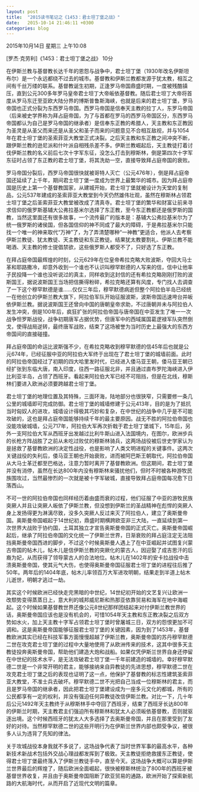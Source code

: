 ```yaml
---
layout: post
title:  "2015读书笔记之《1453：君士坦丁堡之战》"
date:   2015-10-14 21:46:11 +0300
categories: blog
---
```

2015年10月14日 星期三 上午10:08

[罗杰·克劳利]《1453：君士坦丁堡之战》 10分

在伊斯兰教与基督教长达千年的恩怨与战争中，君士坦丁堡（1930年改名伊斯坦布尔）是一个永远都绕不过去的城市。基督教和伊斯兰教都发源于犹太教，相互之间有千丝万缕的联系。基督教诞生初期，正逢罗马帝国鼎盛时期，一度被残酷镇压，直到公元300多年罗马皇帝君士坦丁大帝皈依基督教。随后君士坦丁大帝将首度从罗马东迁至亚欧大陆分界的博斯普鲁斯海峡，也就是后来的君士坦丁堡，罗马帝国也正式分裂为东西罗马帝国。西罗马帝国是信奉天主教的拉丁人，东罗马帝国（后来被史学界称为拜占庭帝国，为了与首都在罗马的西罗马帝国区分，东西罗马帝国都认为自己是罗马帝国的继承者）是信奉东正教的希腊人，天主教和东正教因为圣灵是从圣父而来还是从圣父和圣子而来的问题意见不合相互敌视，并与1054年在君士坦丁堡的圣索菲亚大教堂正式决裂。之后天主教和东正教之间冲突不断，跟伊斯兰教的逊尼派和什叶派自相残杀差不多。伊斯兰教崛起后，天主教徒打着讨伐伊斯兰教的名义前后七次十字军东征，没怎么打击到穆斯林，倒是第四次十字军东征时占领了东正教的君士坦丁堡，将其洗劫一空，直接导致拜占庭帝国的衰败。

罗马帝国分裂后，西罗马帝国很快就被哥特人灭亡（公元476年），倒是拜占庭帝国还延续了上千年，期间君士坦丁堡一度成为世界上最繁华的城市。因为拜占庭帝国是历史上第一个基督教国家，从建城开始，君士坦丁堡就被设计为天堂的复制品，公元537年建成的圣索菲亚大教堂到今天仍然雄伟壮观，虽然在穆斯林占领君士坦丁堡之后圣索菲亚大教堂被改成了清真寺。君士坦丁堡的繁华和财富让前来寻求信仰的俄罗斯基辅大公弗拉基米尔选择了东正教，至今东正教都还是俄罗斯的国教，当然这里面还有很多故事，一个流传最广的版本是：基辅大公弗拉基米尔为了统一俄罗斯的诸侯国，但各国信仰的神不同成了最大的障碍，于是弗拉基米尔只能找一个唯一的神来取代“万神”了，为了弄清楚哪种“一神教”更适合，他派人去考察伊斯兰教徒、犹太教徒、天主教徒和东正教徒。结果犹太教要割礼、伊斯兰教不能喝酒、天主教的修士提倡禁欲，这些俄罗斯人都受不了，只好选了东正教。

在拜占庭帝国最辉煌的时刻，公元629年在位皇帝希拉克略大败波斯，夺回大马士革和耶路撒冷，却意外收到一个谁也不认识叫穆罕默德的人写来的信，信中让他率子民投降一个谁也没听说过的真主，同样收到这封信的还有希拉克略刚刚打败的波斯国王，据说波斯国王当场把信撕得粉碎，希拉克略还算有风度，专门找人去调查了一下这个穆罕默德是谁……仅仅三年后，穆罕默德病逝但整个阿拉伯半岛已经统一在他创立的伊斯兰教大旗下，阿拉伯军队开始征服波斯，波斯帝国迅速垮台并皈依伊斯兰教。据说波斯国王还曾向中国的唐朝皇帝求助，不过唐朝并未与阿拉伯人发生冲突，倒是100年后，疯狂扩张的阿拉伯帝国与唐帝国在中亚发生了唯一一次战争怛罗斯战役，战争初期唐军占据优势，但唐军中的西域属国葛逻禄军队突然倒戈，使得战局逆转，最终唐军战败，结束了这场被誉为当时历史上最强大的东西方帝国间的直接碰撞。

拜占庭帝国的命运比波斯强不少，在希拉克略收到穆罕默德的信45年后也就是公元674年，已经征服中亚的阿拉伯大军终于出现在了君士坦丁堡的城墙前面。此时的阿拉伯帝国经过了初期的四大哈里发时代，已经进入倭马亚王朝，倭马亚王朝已经扩张到东临大唐，南入印度，往西一路征服北非，并且通过直布罗陀海峡进入伊比利亚半岛，占领了西班牙。看起来阿拉伯大军已经不可阻挡，但是在北线，穆斯林们要进入欧洲必须要跨越君士坦丁堡。

君士坦丁堡的地理位置及其特殊，三面环海，陆地部分也很狭窄，只需要修一条几公里的城墙即可完成防御。君士坦丁堡的城墙修建于公元413年，目的是为了抵抗当时匈奴人的进攻，城墙设计得极其巧妙和复杂，在中世纪的战争中几乎是不可能攻破的，这也是拜占庭帝国能够持续千年的最主要原因。战无不胜的阿拉伯帝国也没能攻破城墙，公元717年，阿拉伯大军再次折戟于君士坦丁堡城下，15年后，另外一支阿拉伯大军从西班牙出发越过比利牛斯山进入法国境内，在图尔，欧洲步兵的长枪方阵战胜了之前从未吃过败仗的穆斯林骑兵，这两场战役被后世史学家认为是拯救了基督教欧洲的决定性战役，也是影响了人类文明进程的关键事件。这两次关键战役的失利后，倭马亚王朝也开始衰败，进而被阿巴斯王朝取代，阿拉伯帝国从大马士革迁都至巴格达，注意力暂时离开了基督教欧洲。但这期间，君士坦丁堡并没有消停，虽然在长达800年内没有穆斯林来骚扰他们，但时不时被各种游牧民族围攻过，当然最惨烈的一次就是被十字军破城，直接导致拜占庭帝国每况愈下日落西山。

不可一世的阿拉伯帝国也同样经历着由盛而衰的过程，他们征服了中亚的游牧民族突厥人并且让突厥人皈依了伊斯兰教，但没想到伊斯兰的圣战精神在彪悍的突厥人身上发扬得更为淋漓尽致，没多久突厥人反过来灭了阿拉伯人，建立了奥斯曼帝国。奥斯曼帝国崛起于14世纪初，鼎盛时期横跨欧亚非三大陆，一直延续到第一次世界大战败于协约国，土耳其独立才宣告奥斯曼帝国的正式灭亡。奥斯曼帝国崛起后，继承了阿拉伯帝国的文化统一了伊斯兰世界，日渐衰败的拜占庭注定无法阻挡奥斯曼帝国西进的脚步，不过这个时候奥斯曼人遇上了在中亚崛起并试图复兴蒙古帝国的帖木儿，帖木儿是信伊斯兰教的突厥化的蒙古人，因迎娶了成吉思汗的后裔为妃，从而获得了领导蒙古人的合法地位。帖木儿在1402年的安卡拉战役中击溃奥斯曼帝国，使其元气大伤，也使得奥斯曼帝国征服君士坦丁堡的进程往后推了50年。两年后的1404年底，帖木儿率领百万大军进攻明朝，结果走到半道上帖木儿逝世，明朝才逃过一劫。

其实这个时候欧洲已经快走完黑暗的中世纪，14世纪初开始的文艺复兴让欧洲一改颓势变得蒸蒸日上，意大利的城邦威尼斯和热那亚依靠贸易和海军在地中海崛起。这个时候如果基督教世界还像公元8世纪那样团结起来对付伊斯兰教世界的话，奥斯曼帝国应该也是没有机会的，可惜1054年天主教和东正教决裂之后双方势如水火，加上天主教十字军占领君士坦丁堡时曾屠城三日，双方的怨恨更加不可调和。这是奥斯曼帝国能够征服君士坦丁堡的关键因素，因为到了1453年，基督教欧洲其实已经在科技军事方面慢慢超越了伊斯兰教，奥斯曼帝国的苏丹穆罕默德二世在攻克君士坦丁堡的过程中大量地使用了从欧洲传来的技术，这其中很多天主教徒投奔奥斯曼帝国，帮助他们建造大炮和战船。如果仅凭伊斯兰世界自身还停留在中世纪的技术水平，是无法攻破君士坦丁堡一千年前建造的城墙的。幸好穆罕默德二世是一个非常开明的君主，能够接纳来自异教徒的先进思想，穆罕默德二世在攻克君士坦丁堡之后的表现也证明了这一点，他保护了基督教的标志性建筑圣索菲亚大教堂，不准士兵去破坏。穆罕默德二世不光把自己当成一位穆斯林的君主，而且是罗马帝国的继承者，因此把君士坦丁堡建设成为一座多元文化的都城，所有的公民都享有一定的权利，并没有强迫任何异教徒改信伊斯兰教。对比一下，几十年后公元1492年天主教终于从穆斯林手中夺回了西班牙，结束了西班牙长达800年的伊斯兰时期，天主教君主们强迫所有穆斯林和犹太人必须皈依基督教，否则就驱逐出境。这个时候西班牙的犹太人大多选择了去奥斯曼帝国，并且在那里受到了友好的对待。当然穆罕默德二世的这些开明行为在伊斯兰世界内部也颇受争议，被很多人认为违背了先知的律法。

关于攻城战役本身我就不多说了，这场战争代表了当时世界军事的最高水平，各种新技术新战术包括外交战心理战都发挥到了极致。天主教徒拒绝救援东正教徒，使得君士坦丁堡最终落入了伊斯兰教徒手中，直至今天。这场战争大概可以算是伊斯兰世界最后的辉煌了，随后欧洲全面崛起，很快被穆斯林统治了800年的西班牙被基督世界收复，并且由于奥斯曼帝国阻断了欧亚贸易的通路，欧洲开始了探索新航路的大航海时代，从而开启了近现代文明的篇章。
